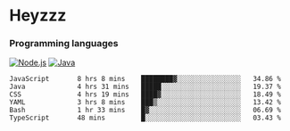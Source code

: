 # Heyzzz  

### Programming languages  

[![Node.js](https://img.shields.io/badge/-Node.js-262626?style=for-the-badge)](https://nodejs.org)
[![Java](https://img.shields.io/badge/-Java-262626?style=for-the-badge)](https://java.com)

<!--START_SECTION:waka-->

```text
JavaScript       8 hrs 8 mins    ████████▓░░░░░░░░░░░░░░░░   34.86 %
Java             4 hrs 31 mins   █████░░░░░░░░░░░░░░░░░░░░   19.37 %
CSS              4 hrs 19 mins   ████▓░░░░░░░░░░░░░░░░░░░░   18.49 %
YAML             3 hrs 8 mins    ███▒░░░░░░░░░░░░░░░░░░░░░   13.42 %
Bash             1 hr 33 mins    █▓░░░░░░░░░░░░░░░░░░░░░░░   06.69 %
TypeScript       48 mins         █░░░░░░░░░░░░░░░░░░░░░░░░   03.43 %
```

<!--END_SECTION:waka-->
